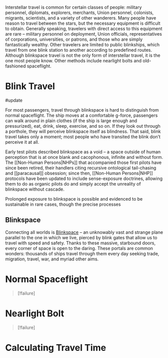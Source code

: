 Interstellar travel is common for certain classes of people: military personnel, diplomats, explorers, merchants, Union personnel, colonists, migrants, scientists, and a variety of other wanderers. Many people have reason to travel between the stars, but the necessary equipment is difficult to obtain. Generally speaking, travelers with direct access to this equipment are rare – military personnel on deployment, Union officials, representatives of corporations, universities, or patrons, and those who are simply fantastically wealthy. Other travelers are limited to public blinkships, which travel from one blink station to another according to predefined routes. Although blinkspace travel is not the only form of interstellar travel, it is the one most people know. Other methods include nearlight bolts and old-fashioned spaceflight.

# Blink Travel
#update 

For most passengers, travel through blinkspace is hard to distinguish from normal spaceflight. The ship moves at a comfortable g-force, passengers can walk around in plain clothes (if the ship is large enough and pressurized), eat, drink, sleep, exercise, and so on. If they look out through a porthole, they will perceive blinkspace itself as blindness. That said, blink travel takes only a moment; most people who have transited the blink don’t perceive it at all.

Early test pilots described blinkspace as a void – a space outside of human perception that is at once blank and cacophonous, infinite and without form. The [[Non-Human Persons|NHPs]] that accompanied those first pilots have since been retired, their handlers citing recursive ontological tail-chasing and [[paracausal]] obsession; since then, [[Non-Human Persons|NHP]] protocols have been updated to include sense-exposure doctrines, allowing them to do as organic pilots do and simply accept the unreality of blinkspace without cascade.

Prolonged exposure to blinkspace is possible and evidenced to be sustainable in rare cases, though the precise processes

## Blinkspace
Connecting all worlds is <u>Blinkspace</u> – an unknowably vast and strange plane parallel to the one in which we live, pierced by blink gates that allow us to travel with speed and safety. Thanks to these massive, starbound doors, every corner of space is open to the daring. These portals are common wonders: thousands of ships travel through them every day seeking trade, migration, travel, war, and myriad other aims.

# Normal Spaceflight
>[!failure]

# Nearlight Bolt
>[!failure]

# Calculating Travel Time